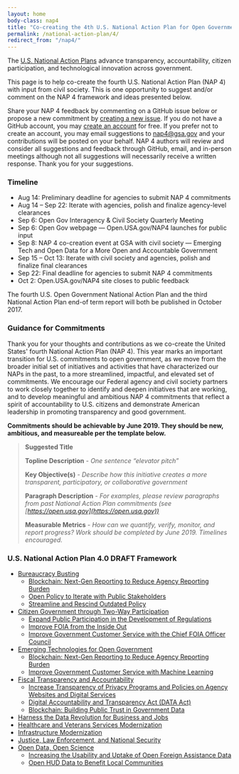 ```yaml
---
layout: home
body-class: nap4
title: "Co-creating the 4th U.S. National Action Plan for Open Government"
permalink: /national-action-plan/4/
redirect_from: "/nap4/"
---
```


The [U.S. National Action Plans](https://open.usa.gov) advance transparency, accountability, citizen participation, and technological innovation across government. 

This page is to help co-create the fourth U.S. National Action Plan (NAP 4) with input from civil society. This is one opportunity to suggest and/or comment on the NAP 4 framework and ideas presented below. 

Share your NAP 4 feedback by commenting on a GitHub issue below or propose a new commitment by [creating a new issue](https://github.com/GSA/participate-nap4/issues/new). If you do not have a GitHub account, you may [create an account](https://github.com/join) for free. If you prefer not to create an account, you may email suggestions to [nap4@gsa.gov](mailto:nap4@gsa.gov) and your contributions will be posted on your behalf. NAP 4 authors will review and consider all suggestions and feedback through GitHub, email, and in-person meetings although not all suggestions will necessarily receive a written response. Thank you for your suggestions.

### Timeline

* Aug 14: Preliminary deadline for agencies to submit NAP 4 commitments
* Aug 14 – Sep 22: Iterate with agencies, polish and finalize agency-level clearances
* Sep 6: Open Gov Interagency & Civil Society Quarterly Meeting
* Sep 6: Open Gov webpage — Open.USA.gov/NAP4 launches for public input
* Sep 8: NAP 4 co-creation event at GSA with civil society — Emerging Tech and Open Data for a More Open and Accountable Government
* Sep 15 – Oct 13: Iterate with civil society and agencies, polish and finalize final clearances
* Sep 22: Final deadline for agencies to submit NAP 4 commitments
* Oct 2: Open.USA.gov/NAP4 site closes to public feedback

The fourth U.S. Open Government National Action Plan and the third National Action Plan end-of term report will both be published in October 2017.

### Guidance for Commitments
Thank you for your thoughts and contributions as we co-create the United States' fourth National Action Plan (NAP 4). This year marks an important transition for U.S. commitments to open government, as we move from the broader initial set of initiatives and activities that have characterized our NAPs in the past, to a more streamlined, impactful, and elevated set of commitments. We encourage our Federal agency and civil society partners to work closely together to identify and deepen initiatives that are working, and to develop meaningful and ambitious NAP 4 commitments that reflect a spirit of accountability to U.S. citizens and demonstrate American leadership in promoting transparency and good government.

**Commitments should be achievable by June 2019. They should be new, ambitious, and measureable per the template below.**

> **Suggested Title**
> 
> **Topline Description** - *One sentence “elevator pitch”*
> 
> **Key Objective(s)** - *Describe how this initiative creates a more transparent, participatory, or collaborative government*
> 
> **Paragraph Description** - *For examples, please review paragraphs from past National Action Plan commitments (see [https://open.usa.gov](https://open.usa.gov))*
> 
> **Measurable Metrics** - *How can we quantify, verify, monitor, and report progress? Work should be completed by June 2019. Timelines encouraged.* 


### U.S. National Action Plan 4.0 DRAFT Framework

* [Bureaucracy Busting](https://github.com/GSA/participate-nap4/issues/4)
    * [Blockchain: Next-Gen Reporting to Reduce Agency Reporting Burden](https://github.com/GSA/participate-nap4/issues/1)
    * [Open Policy to Iterate with Public Stakeholders](https://github.com/GSA/participate-nap4/issues/2)
    * [Streamline and Rescind Outdated Policy](https://github.com/GSA/participate-nap4/issues/3)
* [Citizen Government through Two-Way Participation](https://github.com/GSA/participate-nap4/issues/5)
    * [Expand Public Participation in the Development of Regulations](https://github.com/GSA/participate-nap4/issues/6)
    * [Improve FOIA from the Inside Out](https://github.com/GSA/participate-nap4/issues/7)
    * [Improve Government Customer Service with the Chief FOIA Officer Council](https://github.com/GSA/participate-nap4/issues/8)
* [Emerging Technologies for Open Government](https://github.com/GSA/participate-nap4/issues/9)
    * [Blockchain: Next-Gen Reporting to Reduce Agency Reporting Burden](https://github.com/GSA/participate-nap4/issues/10)
    * [Improve Government Customer Service with Machine Learning](https://github.com/GSA/participate-nap4/issues/11)
* [Fiscal Transparency and Accountability](https://github.com/GSA/participate-nap4/issues/12)
    * [Increase Transparency of Privacy Programs and Policies on Agency Websites and Digital Services](https://github.com/GSA/participate-nap4/issues/13)
    * [Digital Accountability and Transparency Act (DATA Act)](https://github.com/GSA/participate-nap4/issues/14)
    * [Blockchain: Building Public Trust in Government Data](https://github.com/GSA/participate-nap4/issues/15)
* [Harness the Data Revolution for Business and Jobs](https://github.com/GSA/participate-nap4/issues/16)
* [Healthcare and Veterans Services Modernization](https://github.com/GSA/participate-nap4/issues/17)
* [Infrastructure Modernization](https://github.com/GSA/participate-nap4/issues/18)
* [Justice, Law Enforcement, and National Security](https://github.com/GSA/participate-nap4/issues/19)
* [Open Data, Open Science](https://github.com/GSA/participate-nap4/issues/20)
    * [Increasing the Usability and Uptake of Open Foreign Assistance Data](https://github.com/GSA/participate-nap4/issues/21)
    * [Open HUD Data to Benefit Local Communities](https://github.com/GSA/participate-nap4/issues/22)